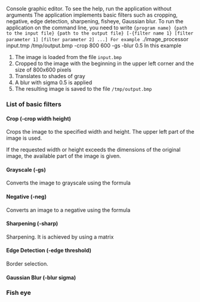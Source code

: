 Console graphic editor. To see the help, run the application without arguments
The application implements basic filters such as cropping, negative, edge detection, sharpening, fisheye, Gaussian blur. To run the application on the command line, you need to write `{program name} {path to the input file} {path to the output file}
[-{filter name 1} [filter parameter 1] [filter parameter 2] ...]
For example `./image_processor input.tmp /tmp/output.bmp -crop 800 600 -gs -blur 0.5
In this example
1. The image is loaded from the file `input.bmp`
2. Cropped to the image with the beginning in the upper left corner and the size of 800x600 pixels
3. Translates to shades of gray
4. A blur with sigma 0.5 is applied
5. The resulting image is saved to the file `/tmp/output.bmp`
### List of basic filters

#### Crop (-crop width height)
Crops the image to the specified width and height. The upper left part of the image is used.

If the requested width or height exceeds the dimensions of the original image, the available part of the image is given.

#### Grayscale (-gs)
Converts the image to grayscale using the formula

#### Negative (-neg)
Converts an image to a negative using the formula

#### Sharpening (-sharp)
Sharpening. It is achieved by using a matrix

#### Edge Detection (-edge threshold)
Border selection.

#### Gaussian Blur (-blur sigma)

### Fish eye
